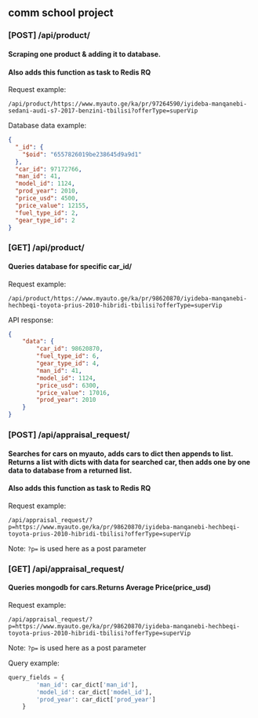 ## comm school project


### [POST] /api/product/<URL>
#### Scraping one product & adding it to database.
#### Also adds this function as task to Redis RQ
Request example:
```
/api/product/https://www.myauto.ge/ka/pr/97264590/iyideba-manqanebi-sedani-audi-s7-2017-benzini-tbilisi?offerType=superVip
```
Database data example:
```json
{
  "_id": {
    "$oid": "6557826019be238645d9a9d1"
  },
  "car_id": 97172766,
  "man_id": 41,
  "model_id": 1124,
  "prod_year": 2010,
  "price_usd": 4500,
  "price_value": 12155,
  "fuel_type_id": 2,
  "gear_type_id": 2
}
```

### [GET] /api/product/<URL>
#### Queries database for specific car_id/
Request example:
```
/api/product/https://www.myauto.ge/ka/pr/98620870/iyideba-manqanebi-hechbeqi-toyota-prius-2010-hibridi-tbilisi?offerType=superVip
```
API response:
```json
{
    "data": {
        "car_id": 98620870,
        "fuel_type_id": 6,
        "gear_type_id": 4,
        "man_id": 41,
        "model_id": 1124,
        "price_usd": 6300,
        "price_value": 17016,
        "prod_year": 2010
    }
}
```

### [POST] /api/appraisal_request/
#### Searches for cars on myauto, adds cars to dict then appends to list. Returns a list with dicts with data for searched car, then adds one by one data to database from a returned list.
#### Also adds this function as task to Redis RQ
Request example:
```
/api/appraisal_request/?p=https://www.myauto.ge/ka/pr/98620870/iyideba-manqanebi-hechbeqi-toyota-prius-2010-hibridi-tbilisi?offerType=superVip
```
Note: `?p=` is used here as a post parameter

### [GET] /api/appraisal_request/
#### Queries mongodb for cars.Returns Average Price(price_usd)  
Request example:
```
/api/appraisal_request/?p=https://www.myauto.ge/ka/pr/98620870/iyideba-manqanebi-hechbeqi-toyota-prius-2010-hibridi-tbilisi?offerType=superVip
```
Note: `?p=` is used here as a post parameter

Query example:
```python
query_fields = {
        'man_id': car_dict['man_id'],
        'model_id': car_dict['model_id'],
        'prod_year': car_dict['prod_year']
    }
```


